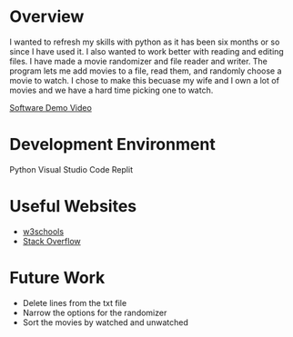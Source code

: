 # Overview

I wanted to refresh my skills with python as it has been six months or so since I have used it. I also wanted to work better with reading and editing files.
I have made a movie randomizer and file reader and writer. The program lets me add movies to a file, read them, and randomly choose a movie to watch. I chose to make this becuase my wife and I own a lot of movies and we have a hard time picking one to watch. 




[Software Demo Video](https://youtu.be/ghmUty7xomU)

# Development Environment
Python
Visual Studio Code
Replit

# Useful Websites


* [w3schools](https://www.w3schools.com/python/python_classes.asp)
* [Stack Overflow](https://stackoverflow.com/)

# Future Work


* Delete lines from the txt file
* Narrow the options for the randomizer
* Sort the movies by watched and unwatched
